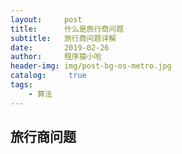 ```yaml
---
layout:     post
title:      什么是旅行商问题
subtitle:   旅行商问题详解
date:       2019-02-26
author:     程序猿小哈
header-img: img/post-bg-os-metro.jpg
catalog: 	 true
tags:
    - 算法
---
```


## 旅行商问题

